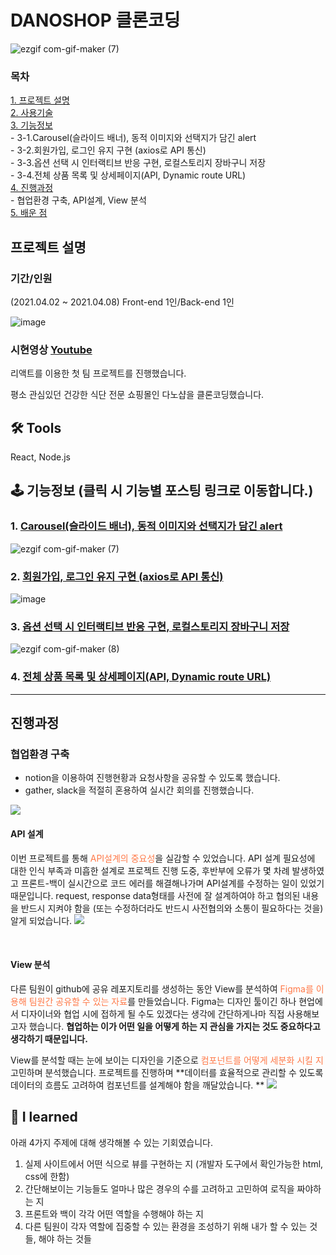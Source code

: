# DANOSHOP 클론코딩 

![ezgif com-gif-maker (7)](https://user-images.githubusercontent.com/68773118/115060060-5ba24e00-9f22-11eb-970f-071c75ddba67.gif)

### 목차
[1. 프로젝트 설명 ](#프로젝트-설명)<br/>
[2. 사용기술 ](#tools)<br/>
[3. 기능정보 ](#-기능정보-클릭-시-기능별-포스팅-링크로-이동합니다)<br/>
         - 3-1.Carousel(슬라이드 배너), 동적 이미지와 선택지가 담긴 alert<br/>
         - 3-2.회원가입, 로그인 유지 구현 (axios로 API 통신)<br/>
         - 3-3.옵션 선택 시 인터랙티브 반응 구현, 로컬스토리지 장바구니 저장<br/>
         - 3-4.전체 상품 목록 및 상세페이지(API, Dynamic route URL)<br/>
[4. 진행과정 ](#진행과정)<br/>
        - 협업환경 구축, API설계, View 분석<br/>
[5. 배운 점 ](#-i-learned)<br/>

## 프로젝트 설명 
### 기간/인원
(2021.04.02 ~ 2021.04.08) 
Front-end 1인/Back-end 1인

![image](https://user-images.githubusercontent.com/68773118/115060388-c489c600-9f22-11eb-8b1d-d88cc5d25ad1.png)
### 시현영상 [Youtube](https://youtu.be/8M8cc51CJL8)

리액트를 이용한 첫 팀 프로젝트를 진행했습니다.

평소 관심있던 건강한 식단 전문 쇼핑몰인 다노샵을 클론코딩했습니다. 

## 🛠 Tools
React, Node.js

## 🕹 기능정보 (클릭 시 기능별 포스팅 링크로 이동합니다.)
### 1. [Carousel(슬라이드 배너), 동적 이미지와 선택지가 담긴 alert](https://velog.io/@mygomi/React-%EC%87%BC%ED%95%91%EB%AA%B0-%ED%81%B4%EB%A1%A0%EC%BD%94%EB%94%A9-2.-%EA%B5%AC%ED%98%84-%EA%B8%B0%EB%8A%A5%EB%94%94%EC%9E%90%EC%9D%B8)
![ezgif com-gif-maker (7)](https://user-images.githubusercontent.com/68773118/115060060-5ba24e00-9f22-11eb-970f-071c75ddba67.gif)

### 2. [회원가입, 로그인 유지 구현 (axios로 API 통신)](https://velog.io/@mygomi/React-%EC%87%BC%ED%95%91%EB%AA%B0-%ED%81%B4%EB%A1%A0%EC%BD%94%EB%94%A9-4.-axios%EB%A1%9C-API-%ED%86%B5%EC%8B%A0%ED%95%98%EA%B8%B0-%EB%A1%9C%EA%B7%B8%EC%9D%B8-%EB%A9%94%EC%9D%B8-%EC%83%81%EC%84%B8%ED%8E%98%EC%9D%B4%EC%A7%80)

![image](https://user-images.githubusercontent.com/68773118/115060153-7ffe2a80-9f22-11eb-9d58-fef5deefcf97.png)

### 3. [옵션 선택 시 인터랙티브 반응 구현, 로컬스토리지 장바구니 저장](https://velog.io/@mygomi/React-%EC%87%BC%ED%95%91%EB%AA%B0-%ED%81%B4%EB%A1%A0%EC%BD%94%EB%94%A9-3.-%EA%B5%AC%ED%98%84-%EA%B8%B0%EB%8A%A5%EA%B8%B0%EB%8A%A5%EB%A1%9C%EC%A7%81-%EB%8D%B0%EC%9D%B4%ED%84%B0)
![ezgif com-gif-maker (8)](https://user-images.githubusercontent.com/68773118/115060264-a0c68000-9f22-11eb-8c3d-c009883847c3.gif)

### 4. [전체 상품 목록 및 상세페이지(API, Dynamic route URL)](https://velog.io/@mygomi/React-%EC%87%BC%ED%95%91%EB%AA%B0-%ED%81%B4%EB%A1%A0%EC%BD%94%EB%94%A9-5.-%EC%A0%84%EC%B2%B4-%EC%83%81%ED%92%88%EA%B3%BC-%EC%83%81%EC%84%B8%ED%8E%98%EC%9D%B4%EC%A7%80API-%EB%8F%99%EC%A0%81-%EB%9D%BC%EC%9A%B0%ED%8C%85)

---

## 진행과정
### 협업환경 구축
- notion을 이용하여 진행현황과 요청사항을 공유할 수 있도록 했습니다.
- gather, slack을 적절히 혼용하여 실시간 회의를 진행했습니다.

![](https://images.velog.io/images/mygomi/post/7f26afec-e3ab-4e7e-b2e4-c736d7253276/2.png)
<br>
#### API 설계 
이번 프로젝트를 통해 <span style="color:#FF7948">API설계의 중요성</span>을 실감할 수 있었습니다.
API 설계 필요성에 대한 인식 부족과 미흡한 설계로 프로젝트 진행 도중, 후반부에 오류가 몇 차례 발생하였고 프론트-백이 실시간으로 코드 에러를 해결해나가며 API설계를 수정하는 일이 있었기 때문입니다. 
request, response data형태를 사전에 잘 설계하여야 하고 협의된 내용을 반드시 지켜야 함을 (또는 수정하더라도 반드시 사전협의와 소통이 필요하다는 것을) 알게 되었습니다.
![](https://images.velog.io/images/mygomi/post/ece67f36-fd84-4edd-83f6-dfa807194e08/image.png)

<br>

#### View 분석
다른 팀원이 github에 공유 레포지토리를 생성하는 동안 View를 분석하여 <span style="color:#FF7948">Figma를 이용해 팀원간 공유할 수 있는 자료</span>를 만들었습니다. 
Figma는 디자인 툴이긴 하나 현업에서 디자이너와 협업 시에 접하게 될 수도 있겠다는 생각에 간단하게나마 직접 사용해보고자 했습니다. **협업하는 이가 어떤 일을 어떻게 하는 지 관심을 가지는 것도 중요하다고 생각하기 때문입니다.**

View를 분석할 때는 눈에 보이는 디자인을 기준으로 <span style="color:#FF7948">컴포넌트를 어떻게 세분화 시킬 지</span> 고민하며 분석했습니다. 프로젝트를 진행하며 **데이터를 효율적으로 관리할 수 있도록 데이터의 흐름도 고려하여 컴포넌트를 설계해야 함을 깨달았습니다. **
![](https://images.velog.io/images/mygomi/post/90c4df29-2462-4a7a-b43e-a38ea46b26ea/image.png)

## 🔎 I learned 
아래 4가지 주제에 대해 생각해볼 수 있는 기회였습니다.
1. 실제 사이트에서 어떤 식으로 뷰를 구현하는 지 (개발자 도구에서 확인가능한 html, css에 한함)
2. 간단해보이는 기능들도 얼마나 많은 경우의 수를 고려하고 고민하여 로직을 짜야하는 지
3. 프론트와 백이 각각 어떤 역할을 수행해야 하는 지 
4. 다른 팀원이 각자 역할에 집중할 수 있는 환경을 조성하기 위해 내가 할 수 있는 것들, 해야 하는 것들
